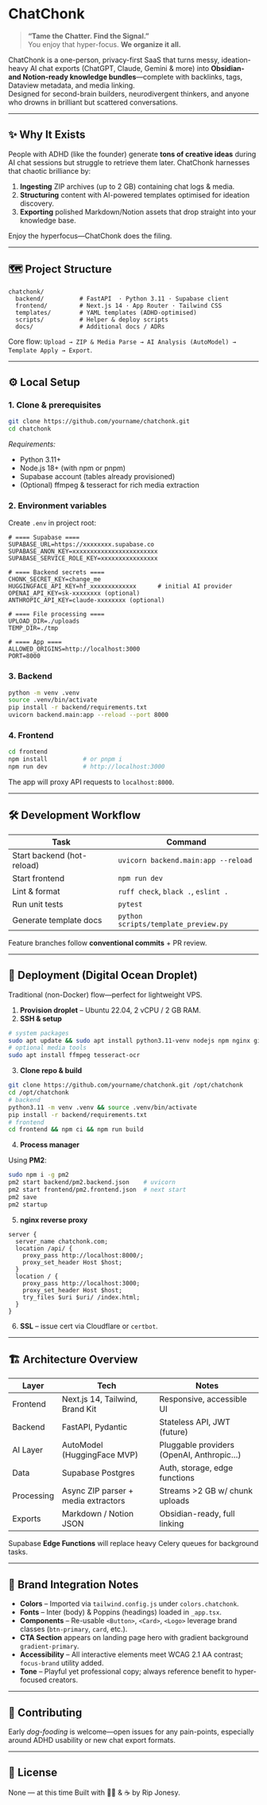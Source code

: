 # ChatChonk

> **“Tame the Chatter. Find the Signal.”**  
> You enjoy that hyper-focus. **We organize it all.**

ChatChonk is a one-person, privacy-first SaaS that turns messy, ideation-heavy AI chat exports (ChatGPT, Claude, Gemini & more) into **Obsidian- and Notion-ready knowledge bundles**—complete with backlinks, tags, Dataview metadata, and media linking.  
Designed for second-brain builders, neurodivergent thinkers, and anyone who drowns in brilliant but scattered conversations.

---

## ✨ Why It Exists

People with ADHD (like the founder) generate **tons of creative ideas** during AI chat sessions but struggle to retrieve them later. ChatChonk harnesses that chaotic brilliance by:

1. **Ingesting** ZIP archives (up to 2 GB) containing chat logs & media.  
2. **Structuring** content with AI-powered templates optimised for ideation discovery.  
3. **Exporting** polished Markdown/Notion assets that drop straight into your knowledge base.

Enjoy the hyperfocus—ChatChonk does the filing.

---

## 🗺 Project Structure

```
chatchonk/
  backend/          # FastAPI  · Python 3.11 · Supabase client
  frontend/         # Next.js 14 · App Router · Tailwind CSS
  templates/        # YAML templates (ADHD-optimised)
  scripts/          # Helper & deploy scripts
  docs/             # Additional docs / ADRs
```

Core flow: `Upload → ZIP & Media Parse → AI Analysis (AutoModel) → Template Apply → Export`.

---

## ⚙️ Local Setup

### 1. Clone & prerequisites

```bash
git clone https://github.com/yourname/chatchonk.git
cd chatchonk
```

*Requirements:*  
- Python 3.11+  
- Node.js 18+ (with npm or pnpm)  
- Supabase account (tables already provisioned)  
- (Optional) ffmpeg & tesseract for rich media extraction

### 2. Environment variables

Create `.env` in project root:

```env
# ==== Supabase ====
SUPABASE_URL=https://xxxxxxxx.supabase.co
SUPABASE_ANON_KEY=xxxxxxxxxxxxxxxxxxxxxxxx
SUPABASE_SERVICE_ROLE_KEY=xxxxxxxxxxxxxxxx

# ==== Backend secrets ====
CHONK_SECRET_KEY=change_me
HUGGINGFACE_API_KEY=hf_xxxxxxxxxxxxx      # initial AI provider
OPENAI_API_KEY=sk-xxxxxxxx (optional)
ANTHROPIC_API_KEY=claude-xxxxxxxx (optional)

# ==== File processing ====
UPLOAD_DIR=./uploads
TEMP_DIR=./tmp

# ==== App ====
ALLOWED_ORIGINS=http://localhost:3000
PORT=8000
```

### 3. Backend

```bash
python -m venv .venv
source .venv/bin/activate
pip install -r backend/requirements.txt
uvicorn backend.main:app --reload --port 8000
```

### 4. Frontend

```bash
cd frontend
npm install          # or pnpm i
npm run dev          # http://localhost:3000
```

The app will proxy API requests to `localhost:8000`.

---

## 🛠 Development Workflow

| Task | Command |
|------|---------|
| Start backend (hot-reload) | `uvicorn backend.main:app --reload` |
| Start frontend | `npm run dev` |
| Lint & format | `ruff check`, `black .`, `eslint .` |
| Run unit tests | `pytest` |
| Generate template docs | `python scripts/template_preview.py` |

Feature branches follow **conventional commits** + PR review.

---

## 🚀 Deployment (Digital Ocean Droplet)

Traditional (non-Docker) flow—perfect for lightweight VPS.

1. **Provision droplet** – Ubuntu 22.04, 2 vCPU / 2 GB RAM.  
2. **SSH & setup**  

```bash
# system packages
sudo apt update && sudo apt install python3.11-venv nodejs npm nginx git
# optional media tools
sudo apt install ffmpeg tesseract-ocr
```

3. **Clone repo & build**

```bash
git clone https://github.com/yourname/chatchonk.git /opt/chatchonk
cd /opt/chatchonk
# backend
python3.11 -m venv .venv && source .venv/bin/activate
pip install -r backend/requirements.txt
# frontend
cd frontend && npm ci && npm run build
```

4. **Process manager**

Using **PM2**:

```bash
sudo npm i -g pm2
pm2 start backend/pm2.backend.json    # uvicorn
pm2 start frontend/pm2.frontend.json  # next start
pm2 save
pm2 startup
```

5. **nginx reverse proxy**

```nginx
server {
  server_name chatchonk.com;
  location /api/ {
    proxy_pass http://localhost:8000/;
    proxy_set_header Host $host;
  }
  location / {
    proxy_pass http://localhost:3000;
    proxy_set_header Host $host;
    try_files $uri $uri/ /index.html;
  }
}
```

6. **SSL** – issue cert via Cloudflare or `certbot`.

---

## 🏗 Architecture Overview

| Layer | Tech | Notes |
|-------|------|-------|
| Frontend | Next.js 14, Tailwind, Brand Kit | Responsive, accessible UI |
| Backend | FastAPI, Pydantic | Stateless API, JWT (future) |
| AI Layer | AutoModel (HuggingFace MVP) | Pluggable providers (OpenAI, Anthropic…) |
| Data | Supabase Postgres | Auth, storage, edge functions |
| Processing | Async ZIP parser + media extractors | Streams >2 GB w/ chunk uploads |
| Exports | Markdown / Notion JSON | Obsidian-ready, full linking |

Supabase **Edge Functions** will replace heavy Celery queues for background tasks.

---

## 🎨 Brand Integration Notes

* **Colors** – Imported via `tailwind.config.js` under `colors.chatchonk`.  
* **Fonts** – Inter (body) & Poppins (headings) loaded in `_app.tsx`.  
* **Components** – Re-usable `<Button>`, `<Card>`, `<Logo>` leverage brand classes (`btn-primary`, `card`, etc.).  
* **CTA Section** appears on landing page hero with gradient background `gradient-primary`.  
* **Accessibility** – All interactive elements meet WCAG 2.1 AA contrast; `focus-brand` utility added.  
* **Tone** – Playful yet professional copy; always reference benefit to hyper-focused creators.  

---

## 🤝 Contributing

Early *dog-fooding* is welcome—open issues for any pain-points, especially around ADHD usability or new chat export formats.

---

## 📜 License

None — at this time
Built with 🐱‍👓 & ☕ by Rip Jonesy.
